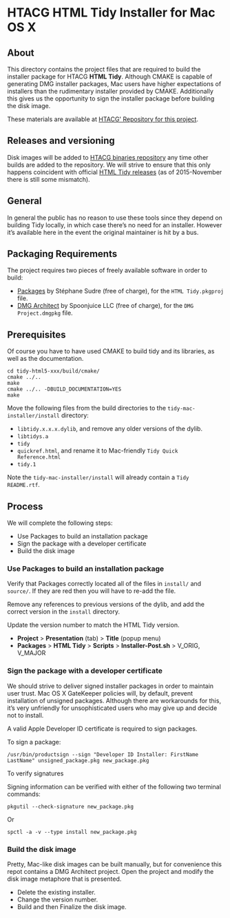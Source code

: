 HTACG HTML Tidy Installer for Mac OS X
======================================

About
-----

This directory contains the project files that are required to build the installer package
for HTACG **HTML Tidy**. Although CMAKE is capable of generating DMG installer packages,
Mac users have higher expectations of installers than the rudimentary installer provided
by CMAKE. Additionally this gives us the opportunity to sign the installer package before
building the disk image.

These materials are available at [HTACG' Repository for this project][3].


Releases and versioning
-----------------------

Disk images will be added to [HTACG binaries repository][4] any time other builds are
added to the repository. We will strive to ensure that this only happens coincident with
official [HTML Tidy releases][5] (as of 2015-November there is still some mismatch).


General
-------

In general the public has no reason to use these tools since they depend on building Tidy
locally, in which case there’s no need for an installer. However it’s available here in
the event the original maintainer is hit by a bus.


Packaging Requirements
----------------------

The project requires two pieces of freely available software in order to build:

- [Packages][1] by Stéphane Sudre (free of charge), for the `HTML Tidy.pkgproj` file.
- [DMG Architect][2] by Spoonjuice LLC (free of charge), for the `DMG Project.dmgpkg` file.


Prerequisites
-------------

Of course you have to have used CMAKE to build tidy and its libraries, as well as the
documentation.

~~~
cd tidy-html5-xxx/build/cmake/
cmake ../..
make
cmake ../.. -DBUILD_DOCUMENTATION=YES
make
~~~

Move the following files from the build directories to the `tidy-mac-installer/install`
directory:

- `libtidy.x.x.x.dylib`, and remove any older versions of the dylib.
- `libtidys.a`
- `tidy`
- `quickref.html`, and rename it to Mac-friendly `Tidy Quick Reference.html`
- `tidy.1`

Note the `tidy-mac-installer/install` will already contain a `Tidy README.rtf`.


Process
-------

We will complete the following steps:

- Use Packages to build an installation package
- Sign the package with a developer certificate
- Build the disk image


### Use Packages to build an installation package

Verify that Packages correctly located all of the files in `install/` and `source/`. If
they are red then you will have to re-add the file.

Remove any references to previous versions of the dylib, and add the correct version in
the `install` directory.

Update the version number to match the HTML Tidy version.

- **Project** > **Presentation** (tab) > **Title** (popup menu)
- **Packages** > **HTML Tidy** > **Scripts** > **Installer-Post.sh** > V_ORIG, V_MAJOR


### Sign the package with a developer certificate

We should strive to deliver signed installer packages in order to maintain user trust.
Mac OS X GateKeeper policies will, by default, prevent installation of unsigned packages.
Although there are workarounds for this, it’s very unfriendly for unsophisticated users
who may give up and decide not to install.

A valid Apple Developer ID certificate is required to sign packages.

To sign a package:

~~~
/usr/bin/productsign --sign "Developer ID Installer: FirstName LastName" unsigned_package.pkg new_package.pkg
~~~

To verify signatures

Signing information can be verified with either of the following two terminal commands:

~~~
pkgutil --check-signature new_package.pkg
~~~

Or

~~~
spctl -a -v --type install new_package.pkg
~~~


### Build the disk image

Pretty, Mac-like disk images can be built manually, but for convenience this repot
contains a DMG Architect project. Open the project and modify the disk image metaphore
that is presented.

- Delete the existing installer.
- Change the version number.
- Build and then Finalize the disk image.



 [1]: http://s.sudre.free.fr/Software/Packages/about.html
 [2]: https://itunes.apple.com/us/app/dmg-architect-disk-builder/id426104753?mt=12
 [3]: https://github.com/htacg/tidy-mac-installer
 [4]: https://github.com/htacg/binaries
 [5]: https://github.com/htacg/tidy-html5/releases
